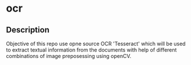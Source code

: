 # ocr
## Description
Objective of this repo use opne source OCR 'Tesseract' which will be used to extract textual information from the documents with help of different combinations of image preposessing using openCV. 